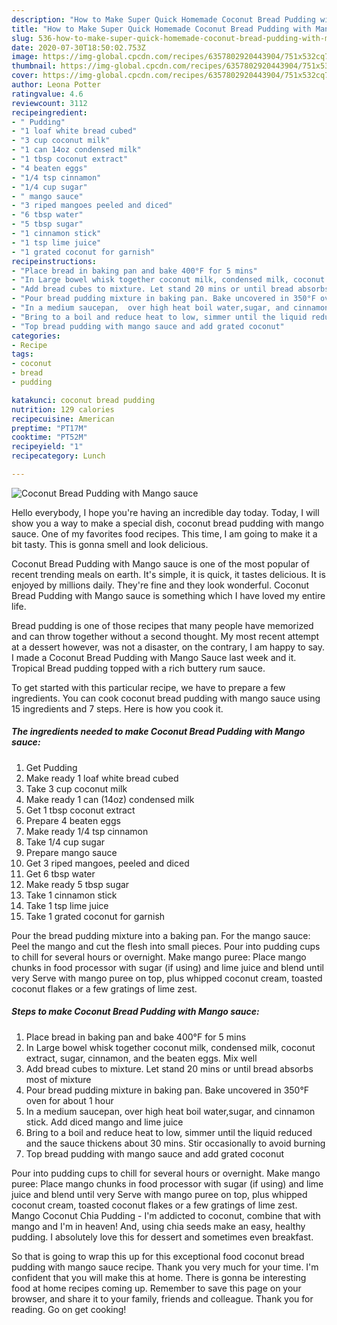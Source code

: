 ```yaml
---
description: "How to Make Super Quick Homemade Coconut Bread Pudding with Mango sauce"
title: "How to Make Super Quick Homemade Coconut Bread Pudding with Mango sauce"
slug: 536-how-to-make-super-quick-homemade-coconut-bread-pudding-with-mango-sauce
date: 2020-07-30T18:50:02.753Z
image: https://img-global.cpcdn.com/recipes/6357802920443904/751x532cq70/coconut-bread-pudding-with-mango-sauce-recipe-main-photo.jpg
thumbnail: https://img-global.cpcdn.com/recipes/6357802920443904/751x532cq70/coconut-bread-pudding-with-mango-sauce-recipe-main-photo.jpg
cover: https://img-global.cpcdn.com/recipes/6357802920443904/751x532cq70/coconut-bread-pudding-with-mango-sauce-recipe-main-photo.jpg
author: Leona Potter
ratingvalue: 4.6
reviewcount: 3112
recipeingredient:
- " Pudding"
- "1 loaf white bread cubed"
- "3 cup coconut milk"
- "1 can 14oz condensed milk"
- "1 tbsp coconut extract"
- "4 beaten eggs"
- "1/4 tsp cinnamon"
- "1/4 cup sugar"
- " mango sauce"
- "3 riped mangoes peeled and diced"
- "6 tbsp water"
- "5 tbsp sugar"
- "1 cinnamon stick"
- "1 tsp lime juice"
- "1 grated coconut for garnish"
recipeinstructions:
- "Place bread in baking pan and bake 400°F for 5 mins"
- "In Large bowel whisk together coconut milk, condensed milk, coconut extract, sugar, cinnamon, and the beaten eggs. Mix well"
- "Add bread cubes to mixture. Let stand 20 mins or until bread absorbs most of mixture"
- "Pour bread pudding mixture in baking pan. Bake uncovered in 350°F oven for about 1 hour"
- "In a medium saucepan,  over high heat boil water,sugar, and cinnamon stick. Add diced mango and lime juice"
- "Bring to a boil and reduce heat to low, simmer until the liquid reduced and the sauce thickens about 30 mins. Stir occasionally to avoid burning"
- "Top bread pudding with mango sauce and add grated coconut"
categories:
- Recipe
tags:
- coconut
- bread
- pudding

katakunci: coconut bread pudding 
nutrition: 129 calories
recipecuisine: American
preptime: "PT17M"
cooktime: "PT52M"
recipeyield: "1"
recipecategory: Lunch

---
```



![Coconut Bread Pudding with Mango sauce](https://img-global.cpcdn.com/recipes/6357802920443904/751x532cq70/coconut-bread-pudding-with-mango-sauce-recipe-main-photo.jpg)

Hello everybody, I hope you're having an incredible day today. Today, I will show you a way to make a special dish, coconut bread pudding with mango sauce. One of my favorites food recipes. This time, I am going to make it a bit tasty. This is gonna smell and look delicious.

Coconut Bread Pudding with Mango sauce is one of the most popular of recent trending meals on earth. It's simple, it is quick, it tastes delicious. It is enjoyed by millions daily. They're fine and they look wonderful. Coconut Bread Pudding with Mango sauce is something which I have loved my entire life.

Bread pudding is one of those recipes that many people have memorized and can throw together without a second thought. My most recent attempt at a dessert however, was not a disaster, on the contrary, I am happy to say. I made a Coconut Bread Pudding with Mango Sauce last week and it. Tropical Bread pudding topped with a rich buttery rum sauce.


To get started with this particular recipe, we have to prepare a few ingredients. You can cook coconut bread pudding with mango sauce using 15 ingredients and 7 steps. Here is how you cook it.

<!--inarticleads1-->

##### The ingredients needed to make Coconut Bread Pudding with Mango sauce:

1. Get  Pudding
1. Make ready 1 loaf white bread cubed
1. Take 3 cup coconut milk
1. Make ready 1 can (14oz) condensed milk
1. Get 1 tbsp coconut extract
1. Prepare 4 beaten eggs
1. Make ready 1/4 tsp cinnamon
1. Take 1/4 cup sugar
1. Prepare  mango sauce
1. Get 3 riped mangoes, peeled and diced
1. Get 6 tbsp water
1. Make ready 5 tbsp sugar
1. Take 1 cinnamon stick
1. Take 1 tsp lime juice
1. Take 1 grated coconut for garnish


Pour the bread pudding mixture into a baking pan. For the mango sauce: Peel the mango and cut the flesh into small pieces. Pour into pudding cups to chill for several hours or overnight. Make mango puree: Place mango chunks in food processor with sugar (if using) and lime juice and blend until very Serve with mango puree on top, plus whipped coconut cream, toasted coconut flakes or a few gratings of lime zest. 

<!--inarticleads2-->

##### Steps to make Coconut Bread Pudding with Mango sauce:

1. Place bread in baking pan and bake 400°F for 5 mins
1. In Large bowel whisk together coconut milk, condensed milk, coconut extract, sugar, cinnamon, and the beaten eggs. Mix well
1. Add bread cubes to mixture. Let stand 20 mins or until bread absorbs most of mixture
1. Pour bread pudding mixture in baking pan. Bake uncovered in 350°F oven for about 1 hour
1. In a medium saucepan,  over high heat boil water,sugar, and cinnamon stick. Add diced mango and lime juice
1. Bring to a boil and reduce heat to low, simmer until the liquid reduced and the sauce thickens about 30 mins. Stir occasionally to avoid burning
1. Top bread pudding with mango sauce and add grated coconut


Pour into pudding cups to chill for several hours or overnight. Make mango puree: Place mango chunks in food processor with sugar (if using) and lime juice and blend until very Serve with mango puree on top, plus whipped coconut cream, toasted coconut flakes or a few gratings of lime zest. Mango Coconut Chia Pudding - I&#39;m addicted to coconut, combine that with mango and I&#39;m in heaven! And, using chia seeds make an easy, healthy pudding. I absolutely love this for dessert and sometimes even breakfast. 

So that is going to wrap this up for this exceptional food coconut bread pudding with mango sauce recipe. Thank you very much for your time. I'm confident that you will make this at home. There is gonna be interesting food at home recipes coming up. Remember to save this page on your browser, and share it to your family, friends and colleague. Thank you for reading. Go on get cooking!
